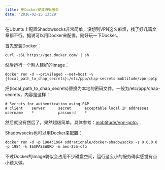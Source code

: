 ```yaml
---
title: 用Docker安装VPN服务
date: '2016-02-23 13:29'
---
```

在Ubuntu上配置Shadowsocks非常简单，没想到VPN这么麻烦，找了好几篇文章都不行。据说可以用Docker来配置，刚好玩一下Docker。

首先安装Docker：

    curl -sSL https://get.docker.com/ | sh

然后运行一个别人建好的image：

    docker run -d --privileged --net=host -v {local_path_to_chap_secrets}:/etc/ppp/chap-secrets mobtitude/vpn-pptp

把{local_path_to_chap_secrets}替换为本地的密码文件。一般为/etc/ppp/chap-secrets，内容是这样：

    # Secrets for authentication using PAP
    # client    server      secret      acceptable local IP addresses
    username    *           password    *

然后就没有然后了。果然超级简单。具体参考：[mobtitude/vpn-pptp](https://hub.docker.com/r/mobtitude/vpn-pptp/)。

Shadowsocks也可以用Docker来配置：

    docker run -d -p 1984:1984 oddrationale/docker-shadowsocks -s 0.0.0.0 -p 1984 -k $SSPASSWORD -m aes-256-cfb

不过Docker的image貌似会占用不少磁盘空间，运行这么小的服务确实感觉有点小题大做。
